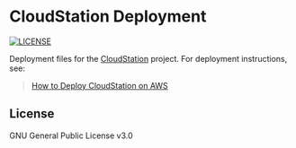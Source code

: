 # CloudStation Deployment
[![LICENSE](https://img.shields.io/badge/license-GPL--3.0-brightgreen)](https://github.com/lyuyangh/cloud-station/blob/master/LICENSE)  

Deployment files for the [CloudStation](https://github.com/CloudStationTeam/cloud_station_web) project. For deployment instructions, see:
> [How to Deploy CloudStation on AWS](https://github.com/CloudStationTeam/cloud_station_deployment)

## License
GNU General Public License v3.0
